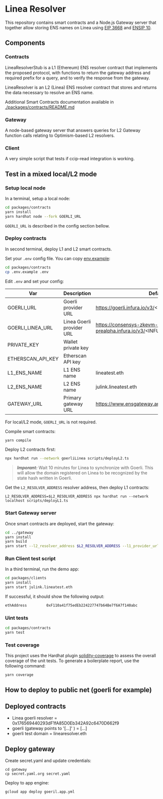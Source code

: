 # Linea Resolver

This repository contains smart contracts and a Node.js Gateway server that together allow storing ENS names on Linea using [EIP 3668](https://eips.ethereum.org/EIPS/eip-3668) and [ENSIP 10](https://docs.ens.domains/ens-improvement-proposals/ensip-10-wildcard-resolution).

## Components

### Contracts

LineaResolverStub is a L1 (Ethereum) ENS resolver contract that implements the proposed protocol, with functions to return the gateway address and required prefix for a query, and to verify the response from the gateway.

LineaResolver is an L2 (Linea) ENS resolver contract that stores and returns the data necessary to resolve an ENS name.

Additional Smart Contracts documentation available in [./packages/contracts/README.md](./packages/contracts/README.md)

### Gateway

A node-based gateway server that answers queries for L2 Gateway function calls relating to Optimism-based L2 resolvers.

### Client

A very simple script that tests if ccip-read integration is working.

## Test in a mixed local/L2 mode

### Setup local node

In a terminal, setup a local node:

```bash
cd packages/contracts
yarn install
yarn hardhat node --fork GOERLI_URL
```

`GOERLI_URL` is described in the config section bellow.

### Deploy contracts

In second terminal, deploy L1 and L2 smart contracts.

Set your `.env` config file. You can copy [env.example](./packages/contracts/.env.example):

```bash
cd packages/contracts
cp .env.example .env
```

Edit `.env` and set your config:

| Var               | Description               | Default values                                                    |
| ----------------- | ------------------------- | ----------------------------------------------------------------- |
| GOERLI_URL        | Goerli provider URL       | https://goerli.infura.io/v3/<INFURA_KEY>                          |
| GOERLI_LINEA_URL  | Linea Goerli provider URL | https://consensys-zkevm-goerli-prealpha.infura.io/v3/<INFURA_KEY> |
| PRIVATE_KEY       | Wallet private key        |                                                                   |
| ETHERSCAN_API_KEY | Etherscan API key         |                                                                   |
| L1_ENS_NAME       | L1 ENS name               | lineatest.eth                                                     |
| L2_ENS_NAME       | L2 ENS name               | julink.lineatest.eth                                              |
| GATEWAY_URL       | Primary gateway URL       | https://www.ensgateway.amineharty.me/{sender}/{data}.json         |

For local/L2 mode, `GOERLI_URL` is not required.

Compile smart contracts:

```bash
yarn compile
```

Deploy L2 contracts first:

```bash
npx hardhat run --network goerliLinea scripts/deployL2.ts
```

> **_Imporant:_** Wait 10 minutes for Linea to synchronize with Goerli. This will allow the domain registered on Linea to be recognized by the state hash written in Goerli.

Get the `L2_RESOLVER_ADDRESS` resolver address, then deploy L1 contracts:

```
L2_RESOLVER_ADDRESS=$L2_RESOLVER_ADDRESS npx hardhat run --network localhost scripts/deployL1.ts
```

### Start Gateway server

Once smart contracts are deployed, start the gateway:

```bash
cd ../gateway
yarn install
yarn build
yarn start --l2_resolver_address $L2_RESOLVER_ADDRESS --l1_provider_url http://127.0.0.1:8545/ --l2_provider_url $GOERLI_LINEA_URL
```

### Run Client test script

In a third terminal, run the demo app:

```bash
cd packages/clients
yarn install
yarn start julink.lineatest.eth
```

If successful, it should show the following output:

```bash
ethAddress         0xF110a41f75edEb224227747b64Be7f6A7f140abc
```
### Uint tests

```bash
cd packages/contracts
yarn test
```
### Test coverage

This project uses the Hardhat plugin [solidity-coverage](https://github.com/sc-forks/solidity-coverage/blob/master/HARDHAT_README.md) to assess the overall coverage of the unit tests.
To generate a boilerplate report, use the following command:

```shell
yarn coverage
```

## How to deploy to public net (goerli for example)

## Deployed contracts

- Linea goerli resolver = 0x176569440293dF1fA85D0Eb342A92c6470D662f9
- goerli (gateway points to '[...]' ) = [...]
- goerli test domain = linearesolver.eth

## Deploy gateway

Create secret.yaml and update credentials:

```
cd gateway
cp secret.yaml.org secret.yaml
```

Deploy to app engine:

```
gcloud app deploy goeril.app.yml
```
